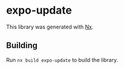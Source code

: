 # expo-update

This library was generated with [Nx](https://nx.dev).

## Building

Run `nx build expo-update` to build the library.
